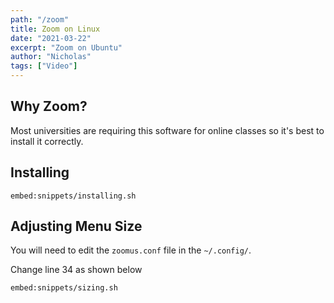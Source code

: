 ```yaml
---
path: "/zoom"
title: Zoom on Linux
date: "2021-03-22"
excerpt: "Zoom on Ubuntu"
author: "Nicholas"
tags: ["Video"]
---
```


## Why Zoom?

Most universities are requiring this software for online classes so
it's best to install it correctly.

## Installing

`embed:snippets/installing.sh`

## Adjusting Menu Size

You will need to edit the `zoomus.conf` file in the `~/.config/`.

Change line 34 as shown below


`embed:snippets/sizing.sh`